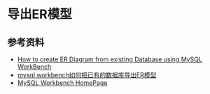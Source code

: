 # 导出ER模型

## 参考资料

- [How to create ER Diagram from existing Database using MySQL WorkBench](https://www.youtube.com/watch?v=Wfy8rdhXyWw)
- [mysql workbench如何把已有的数据库导出ER模型](http://blog.sina.com.cn/s/blog_0ee72b370102waef.html)
- [MySQL Workbench HomePage](http://www.mysql.com/products/workbench/)